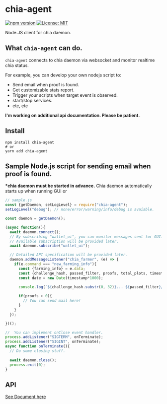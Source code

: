 # chia-agent
[![npm version](https://badge.fury.io/js/chia-agent.svg)](https://badge.fury.io/js/chia-agent) [![License: MIT](https://img.shields.io/badge/License-MIT-yellow.svg)](https://opensource.org/licenses/MIT)

Node.JS client for chia daemon.


## What `chia-agent` can do.

`chia-agent` connects to chia daemon via websocket and monitor realtime chia status.  

For example, you can develop your own nodejs script to:  
- Send email when proof is found.
- Get customizable stats report.
- Trigger your scripts when target event is observed.
- start/stop services.
- etc, etc

**I'm working on additional api documentation. Please be patient.**


## Install

```
npm install chia-agent
# or
yarn add chia-agent
```



## Sample Node.js script for sending email when proof is found.
**\*chia daemon must be started in advance.**
Chia daemon automatically starts up when running GUI or 

```js
// sample.js
const {getDaemon, setLogLevel} = require("chia-agent");
setLogLevel("debug"); // none/error/warning/info/debug is avaiable.

const daemon = getDaemon();

(async function(){
  await daemon.connect();
  // By subscribing "wallet_ui", you can monitor messages sent for GUI.
  // Available subscription will be provided later.
  await daemon.subscribe("wallet_ui");

  // Detailed API specification will be provided later.
  daemon.addMessageListener("chia_farmer", (e) => {
    if(e.command === "new_farming_info"){
      const {farming_info} = e.data;
      const {challenge_hash, passed_filter, proofs, total_plots, timestamp} = farming_info;
      const date = new Date(timestamp*1000);

      console.log(`${challenge_hash.substr(0, 32)}... ${passed_filter}/${total_plots} ${proofs} ${date.toLocaleTimeString()}`);
      
      if(proofs > 0){
        // You can send mail here!
      }
    }
  });

})();

//  You can implement onClose event handler.
process.addListener("SIGTERM", onTerminate);
process.addListener("SIGINT", onTerminate);
async function onTerminate(){
  // Do some closing stuff.
  
  await daemon.close();
  process.exit(0);
}
```

## API
[See Document here](https://github.com/Chia-Mine/chia-agent/blob/main/API.md)
